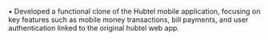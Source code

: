 •	Developed a functional clone of the Hubtel mobile application, focusing on key features such as mobile money transactions, 
bill payments, and user authentication linked to the original hubtel web app.
